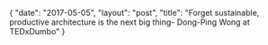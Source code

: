 {
   "date": "2017-05-05",
   "layout": "post",
   "title": "Forget sustainable, productive architecture is the next big thing- Dong-Ping Wong at TEDxDumbo"
}

